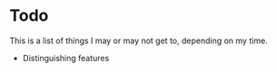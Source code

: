 # Todo
This is a list of things I may or may not get to, depending on my time.

- Distinguishing features